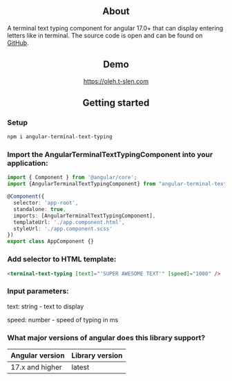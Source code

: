 <h2 align="center">About</h2>

A terminal text typing component for angular 17.0+ that can display entering letters like in terminal.
The source code is open and can be found on [GitHub](https://github.com/TeslenkoOleg/terminal-text-typing/blob/main/projects/angular-terminal-text-typing/).

<h2 align="center">Demo</h2>

<div align="center">

https://oleh.t-slen.com

</div>

<h2 align="center">Getting started</h2>

### Setup

```bash
npm i angular-terminal-text-typing
```

### Import the AngularTerminalTextTypingComponent into your application:

```typescript
import { Component } from '@angular/core';
import {AngularTerminalTextTypingComponent} from "angular-terminal-text-typing";

@Component({
  selector: 'app-root',
  standalone: true,
  imports: [AngularTerminalTextTypingComponent],
  templateUrl: './app.component.html',
  styleUrl: './app.component.scss'
})
export class AppComponent {}
```
### Add selector to HTML template:

```html
<terminal-text-typing [text]="'SUPER AWESOME TEXT'" [speed]="1000" />
```

### Input parameters:

<p>text: string - text to display</p>
<p>speed: number - speed of typing in ms</p>

### What major versions of angular does this library support?

| Angular version | Library version |
|-----------------|-----------------|
| 17.x and higher | latest          |
